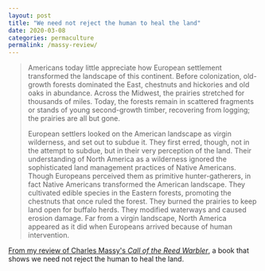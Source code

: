 ```yaml
---
layout: post
title: "We need not reject the human to heal the land"
date: 2020-03-08
categories: permaculture
permalink: /massy-review/
---
```


> Americans today little appreciate how European settlement transformed the landscape of this continent. Before colonization, old-growth forests dominated the East, chestnuts and hickories and old oaks in abundance. Across the Midwest, the prairies stretched for thousands of miles. Today, the forests remain in scattered fragments or stands of young second-growth timber, recovering from logging; the prairies are all but gone.
>
> European settlers looked on the American landscape as virgin wilderness, and set out to subdue it. They first erred, though, not in the attempt to subdue, but in their very perception of the land. Their understanding of North America as a wilderness ignored the sophisticated land management practices of Native Americans. Though Europeans perceived them as primitive hunter-gatherers, in fact Native Americans transformed the American landscape. They cultivated edible species in the Eastern forests, promoting the chestnuts that once ruled the forest. They burned the prairies to keep land open for buffalo herds. They modified waterways and caused erosion damage. Far from a virgin landscape, North America appeared as it did when Europeans arrived because of human intervention.

[From my review of Charles Massy's *Call of the Reed Warbler*](https://kirkcenter.org/reviews/how-the-land-can-heal/), a book that shows we need not reject the human to heal the land.